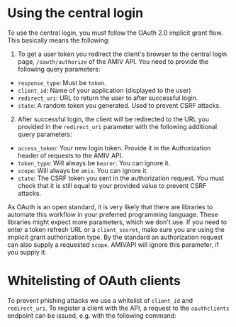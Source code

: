 # Using the central login

To use the central login, you must follow the OAuth 2.0 implicit grant flow. This basically means the following:

1. To get a user token you redirect the client's browser to the central login page, ```/oauth/authorize``` of the AMIV API. You need to provide the following query parameters:

* ```response_type```: Must be ```token```.
* ```client_id```: Name of your application (displayed to the user)
* ```redirect_uri```: URL to return the user to after successful login.
* ```state```: A random token you generated. Used to prevent CSRF attacks.

2. After successful login, the client will be redirected to the URL you provided in the ```redirect_uri``` parameter with the following additional query parameters:

* ```access_token```: Your new login token. Provide it in the Authorization header of requests to the AMIV API.
* ```token_type```: Will always be ```bearer```. You can ignore it.
* ```scope```: Will always be ```amiv```. You can ignore it.
* ```state```: The CSRF token you sent in the authorization request. You must check that it is still equal to your provided value to prevent CSRF attacks.


As OAuth is an open standard, it is very likely that there are libraries to automate this workflow in your preferred programming language. These libraries might expect more parameters, which we don't use. If you need to enter a token refresh URL or a ```client_secret```, make sure you are using the implicit grant authorization type. By the standard an authorization request can also supply a requested ```scope```. AMIVAPI will ignore this parameter, if you supply it.

# Whitelisting of OAuth clients

To prevent phishing attacks we use a whitelist of ```client_id``` and ```redirect_uri```. To register a client with the API, a request to the ```oauthclients``` endpoint can be issued, e.g. with the following command:

```curl -X POST -d "client_id=<your client ID>&redirect_uri=<your redirect URI>" -H "Authorization: <admin token>" https://<API URL>/oauthclients
```